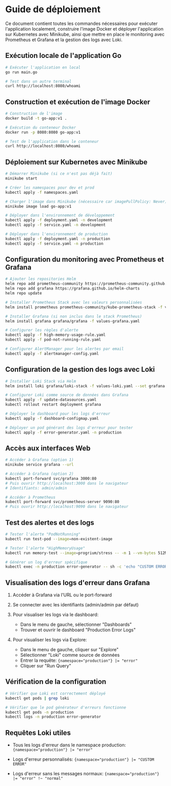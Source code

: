 # Guide de déploiement

Ce document contient toutes les commandes nécessaires pour exécuter l'application localement, construire l'image Docker et déployer l'application sur Kubernetes avec Minikube, ainsi que mettre en place le monitoring avec Prometheus et Grafana et la gestion des logs avec Loki.

## Exécution locale de l'application Go

```bash
# Exécuter l'application en local
go run main.go

# Test dans un autre terminal
curl http://localhost:8080/whoami
```

## Construction et exécution de l'image Docker

```bash
# Construction de l'image
docker build -t go-app:v1 .

# Exécution du conteneur Docker
docker run -p 8080:8080 go-app:v1

# Test de l'application dans le conteneur
curl http://localhost:8080/whoami
```

## Déploiement sur Kubernetes avec Minikube

```bash
# Démarrer Minikube (si ce n'est pas déjà fait)
minikube start

# Créer les namespaces pour dev et prod
kubectl apply -f namespaces.yaml

# Charger l'image dans Minikube (nécessaire car imagePullPolicy: Never)
minikube image load go-app:v1

# Déployer dans l'environnement de développement
kubectl apply -f deployment.yaml -n development
kubectl apply -f service.yaml -n development

# Déployer dans l'environnement de production
kubectl apply -f deployment.yaml -n production
kubectl apply -f service.yaml -n production
```

## Configuration du monitoring avec Prometheus et Grafana

```bash
# Ajouter les repositories Helm
helm repo add prometheus-community https://prometheus-community.github.io/helm-charts
helm repo add grafana https://grafana.github.io/helm-charts
helm repo update

# Installer Prometheus Stack avec les valeurs personnalisées
helm install prometheus prometheus-community/kube-prometheus-stack -f values-prometheus.yaml

# Installer Grafana (si non inclus dans le stack Prometheus)
helm install grafana grafana/grafana -f values-grafana.yaml

# Configurer les règles d'alerte
kubectl apply -f high-memory-usage-rule.yaml
kubectl apply -f pod-not-running-rule.yaml

# Configurer AlertManager pour les alertes par email
kubectl apply -f alertmanager-config.yaml
```

## Configuration de la gestion des logs avec Loki

```bash
# Installer Loki Stack via Helm
helm install loki grafana/loki-stack -f values-loki.yaml --set grafana.enabled=false

# Configurer Loki comme source de données dans Grafana
kubectl apply -f update-datasources.yaml
kubectl rollout restart deployment grafana

# Déployer le dashboard pour les logs d'erreur
kubectl apply -f dashboard-configmap.yaml

# Déployer un pod générant des logs d'erreur pour tester
kubectl apply -f error-generator.yaml -n production
```

## Accès aux interfaces Web

```bash
# Accéder à Grafana (option 1)
minikube service grafana --url

# Accéder à Grafana (option 2)
kubectl port-forward svc/grafana 3000:80
# Puis ouvrir http://localhost:3000 dans le navigateur
# Identifiants: admin/admin

# Accéder à Prometheus
kubectl port-forward svc/prometheus-server 9090:80
# Puis ouvrir http://localhost:9090 dans le navigateur
```

## Test des alertes et des logs

```bash
# Tester l'alerte "PodNotRunning"
kubectl run test-pod --image=non-existent-image

# Tester l'alerte "HighMemoryUsage"
kubectl run memory-test --image=progrium/stress -- -m 1 --vm-bytes 512M --timeout 300s

# Générer un log d'erreur spécifique
kubectl exec -n production error-generator -- sh -c 'echo "CUSTOM ERROR: test message $(date)"'
```

## Visualisation des logs d'erreur dans Grafana

1. Accéder à Grafana via l'URL ou le port-forward
2. Se connecter avec les identifiants (admin/admin par défaut)
3. Pour visualiser les logs via le dashboard:
   - Dans le menu de gauche, sélectionner "Dashboards"
   - Trouver et ouvrir le dashboard "Production Error Logs"
   
4. Pour visualiser les logs via Explore:
   - Dans le menu de gauche, cliquer sur "Explore"
   - Sélectionner "Loki" comme source de données
   - Entrer la requête: `{namespace="production"} |= "error"`
   - Cliquer sur "Run Query"

## Vérification de la configuration

```bash
# Vérifier que Loki est correctement déployé
kubectl get pods | grep loki

# Vérifier que le pod générateur d'erreurs fonctionne
kubectl get pods -n production
kubectl logs -n production error-generator
```

## Requêtes Loki utiles

- Tous les logs d'erreur dans le namespace production:
  `{namespace="production"} |= "error"`

- Logs d'erreur personnalisés:
  `{namespace="production"} |= "CUSTOM ERROR"`

- Logs d'erreur sans les messages normaux:
  `{namespace="production"} |= "error" !~ "normal"`